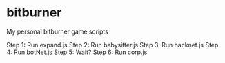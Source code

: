# bitburner
My personal bitburner game scripts

Step 1: Run expand.js
Step 2: Run babysitter.js
Step 3: Run hacknet.js
Step 4: Run botNet.js
Step 5: Wait?
Step 6: Run corp.js
